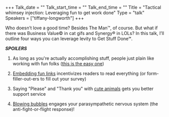 +++
Talk_date = ""
Talk_start_time = ""
Talk_end_time = ""
Title = "Tactical whimsey injection: Leveraging fun to get work done"
Type = "talk"
Speakers = ["tiffany-longworth"]
+++

Who doesn’t love a good time? Besides The Man™, of course. But what if there was Business Value© in cat gifs and Synergy® in LOLs? In this talk, I’ll outline four ways you can leverage levity to Get Stuff Done℠.

***SPOILERS***

1. As long as you're actually accomplishing stuff, people just plain like working with fun folks ([this is the easy one](http://s2.quickmeme.com/img/80/803707bd77addc484b42dd0ac5a87c9a0bfa8251b631440ded468689d354c0e4.jpg))

2. [Embedding fun links](https://www.askideas.com/media/40/Dude-You-Gotta-Protect-Me-Funny-Tiger-Meme-Image.jpg) incentivizes readers to read everything (or form-filler-out-ers to fill out your survey)

3. Saying "Please" and "Thank you" with [cute animals](http://gruntle.me/images/cute-kitten2-picture.jpg) gets you better support service

4. [Blowing bubbles](https://i.pinimg.com/originals/b9/f0/a5/b9f0a5adbdd1b8c9db9ed662f9d3064d.jpg) engages your parasympathetic nervous system (the anti-fight-or-flight response)!
